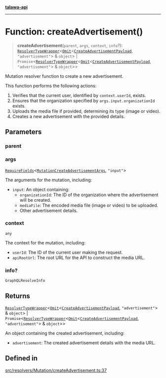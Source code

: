 [**talawa-api**](../../../../README.md)

***

# Function: createAdvertisement()

> **createAdvertisement**(`parent`, `args`, `context`, `info`?): [`ResolverTypeWrapper`](../../../../types/generatedGraphQLTypes/type-aliases/ResolverTypeWrapper.md)\<[`Omit`](../../../../types/generatedGraphQLTypes/type-aliases/Omit.md)\<[`CreateAdvertisementPayload`](../../../../types/generatedGraphQLTypes/type-aliases/CreateAdvertisementPayload.md), `"advertisement"`\> & `object`\> \| `Promise`\<[`ResolverTypeWrapper`](../../../../types/generatedGraphQLTypes/type-aliases/ResolverTypeWrapper.md)\<[`Omit`](../../../../types/generatedGraphQLTypes/type-aliases/Omit.md)\<[`CreateAdvertisementPayload`](../../../../types/generatedGraphQLTypes/type-aliases/CreateAdvertisementPayload.md), `"advertisement"`\> & `object`\>\>

Mutation resolver function to create a new advertisement.

This function performs the following actions:
1. Verifies that the current user, identified by `context.userId`, exists.
2. Ensures that the organization specified by `args.input.organizationId` exists.
3. Uploads the media file if provided, determining its type (image or video).
4. Creates a new advertisement with the provided details.

## Parameters

### parent

### args

[`RequireFields`](../../../../types/generatedGraphQLTypes/type-aliases/RequireFields.md)\<[`MutationCreateAdvertisementArgs`](../../../../types/generatedGraphQLTypes/type-aliases/MutationCreateAdvertisementArgs.md), `"input"`\>

The arguments for the mutation, including:
  - `input`: An object containing:
    - `organizationId`: The ID of the organization where the advertisement will be created.
    - `mediaFile`: The encoded media file (image or video) to be uploaded.
    - Other advertisement details.

### context

`any`

The context for the mutation, including:
  - `userId`: The ID of the current user making the request.
  - `apiRootUrl`: The root URL for the API to construct the media URL.

### info?

`GraphQLResolveInfo`

## Returns

[`ResolverTypeWrapper`](../../../../types/generatedGraphQLTypes/type-aliases/ResolverTypeWrapper.md)\<[`Omit`](../../../../types/generatedGraphQLTypes/type-aliases/Omit.md)\<[`CreateAdvertisementPayload`](../../../../types/generatedGraphQLTypes/type-aliases/CreateAdvertisementPayload.md), `"advertisement"`\> & `object`\> \| `Promise`\<[`ResolverTypeWrapper`](../../../../types/generatedGraphQLTypes/type-aliases/ResolverTypeWrapper.md)\<[`Omit`](../../../../types/generatedGraphQLTypes/type-aliases/Omit.md)\<[`CreateAdvertisementPayload`](../../../../types/generatedGraphQLTypes/type-aliases/CreateAdvertisementPayload.md), `"advertisement"`\> & `object`\>\>

An object containing the created advertisement, including:
  - `advertisement`: The created advertisement details with the media URL.

## Defined in

[src/resolvers/Mutation/createAdvertisement.ts:37](https://github.com/Suyash878/talawa-api/blob/b5a9d8b4a1ea678a3d6f5b710b3721f91a3052fc/src/resolvers/Mutation/createAdvertisement.ts#L37)
